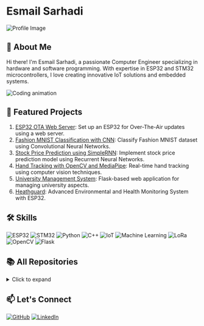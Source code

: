 # Esmail Sarhadi

![Profile Image](me.jpg)

## 👋 About Me

Hi there! I'm Esmail Sarhadi, a passionate Computer Engineer specializing in hardware and software programming. With expertise in ESP32 and STM32 microcontrollers, I love creating innovative IoT solutions and embedded systems.

![Coding animation](https://media.giphy.com/media/qgQUggAC3Pfv687qPC/giphy.gif)

## 🚀 Featured Projects

1. [ESP32 OTA Web Server](https://github.com/esmail-sarhadi/esp32-ota-web-server): Set up an ESP32 for Over-The-Air updates using a web server.
2. [Fashion MNIST Classification with CNN](https://github.com/esmail-sarhadi/Fashion-MNIST-Classification-with-CNN): Classify Fashion MNIST dataset using Convolutional Neural Networks.
3. [Stock Price Prediction using SimpleRNN](https://github.com/esmail-sarhadi/Stock-Price-Prediction-using-SimpleRNN): Implement stock price prediction model using Recurrent Neural Networks.
4. [Hand Tracking with OpenCV and MediaPipe](https://github.com/esmail-sarhadi/Hand-Tracking-with-OpenCV-and-MediaPipe): Real-time hand tracking using computer vision techniques.
5. [University Management System](https://github.com/esmail-sarhadi/University-Management-System): Flask-based web application for managing university aspects.
6. [Heathguard](https://github.com/esmail-sarhadi/heathguard): Advanced Environmental and Health Monitoring System with ESP32.

## 🛠 Skills

![ESP32](https://img.shields.io/badge/-ESP32-000000?style=flat&logo=espressif&logoColor=white)
![STM32](https://img.shields.io/badge/-STM32-03234B?style=flat&logo=stmicroelectronics&logoColor=white)
![Python](https://img.shields.io/badge/-Python-3776AB?style=flat&logo=python&logoColor=white)
![C++](https://img.shields.io/badge/-C++-00599C?style=flat&logo=c%2B%2B&logoColor=white)
![IoT](https://img.shields.io/badge/-IoT-0073C4?style=flat&logo=internetofthings&logoColor=white)
![Machine Learning](https://img.shields.io/badge/-Machine%20Learning-FF6F00?style=flat&logo=tensorflow&logoColor=white)
![LoRa](https://img.shields.io/badge/-LoRa-2C3E50?style=flat&logo=lora&logoColor=white)
![OpenCV](https://img.shields.io/badge/-OpenCV-5C3EE8?style=flat&logo=opencv&logoColor=white)
![Flask](https://img.shields.io/badge/-Flask-000000?style=flat&logo=flask&logoColor=white)

## 📚 All Repositories

<details>
<summary>Click to expand</summary>

- [ESP32 OTA Web Server](https://github.com/esmail-sarhadi/esp32-ota-web-server)
- [ESP32 OTA Web Server Relay](https://github.com/esmail-sarhadi/esp32-ota-web-server-relay)
- [ESP32 OTA Update Example 2](https://github.com/esmail-sarhadi/esp32-ota-update-example-2)
- [ESP32 OTA Update Example](https://github.com/esmail-sarhadi/esp32-ota-update-example)
- [Fashion MNIST Classification with CNN](https://github.com/esmail-sarhadi/Fashion-MNIST-Classification-with-CNN)
- [Resume](https://github.com/esmail-sarhadi/resume)
- [Send Command LoRa ESP32](https://github.com/esmail-sarhadi/Send-Command-Lora-Esp32)
- [Turbine Dynamics Simulation](https://github.com/esmail-sarhadi/Turbine-Dynamics-Simulation)
- [Stock Price Prediction using SimpleRNN](https://github.com/esmail-sarhadi/Stock-Price-Prediction-using-SimpleRNN)
- [Vigenère Cipher Encryption and Decryption](https://github.com/esmail-sarhadi/Vigen-re-Cipher-Encryption-and-Decryption)
- [Hand Tracking with OpenCV and MediaPipe](https://github.com/esmail-sarhadi/Hand-Tracking-with-OpenCV-and-MediaPipe)
- [Minimum Hotel Stays](https://github.com/esmail-sarhadi/Minimum-Hotel-Stays)
- [Double Pendulum Simulation](https://github.com/esmail-sarhadi/Double-Pendulum-Simulation)
- [LoRa ESP32 Communication](https://github.com/esmail-sarhadi/LoRa-ESP32-Communication)
- [Simple Relay LoRa ESP32](https://github.com/esmail-sarhadi/Simple-Relay-Lora-Esp32)
- [Lora Esp32 Send Date](https://github.com/esmail-sarhadi/Lora-Esp32-Send-Date)
- [Lora Esp32 ThingSpeak](https://github.com/esmail-sarhadi/Lora-Esp32-ThingSpeak)
- [University Management System](https://github.com/esmail-sarhadi/University-Management-System)
- [Heathguard](https://github.com/esmail-sarhadi/heathguard)
- [ESP32 BT TempRelay](https://github.com/esmail-sarhadi/ESP32-BT-TempRelay)
- [PHP Server Webserver ESP32](https://github.com/esmail-sarhadi/phpserver-webserver-esp32)
- [Binary Tree Subtree Analysis](https://github.com/esmail-sarhadi/Binary-Tree-Subtree-Analysis)
- [Q Interpreter](https://github.com/esmail-sarhadi/Q-Interpreter)
- [Face Recognition Attendance System](https://github.com/esmail-sarhadi/Face-Recognition-Attendance-System)
- [IoT Temperature and Humidity Monitor with ESP32](https://github.com/esmail-sarhadi/IoT-Temperature-and-Humidity-Monitor-with-ESP32)
- [Esp32 Lexical Analyzer Compiler](https://github.com/esmail-sarhadi/Esp32-Lexical-Analyzer-compiler)
- [Neopixel Sequencer](https://github.com/esmail-sarhadi/neopixel-sequencer)
- [Talking Skeleton](https://github.com/esmail-sarhadi/talking-skeleton)
- [ESP32 NMEA Generator Decoder Mqtt](https://github.com/esmail-sarhadi/ESP32-NMEA-Generator-Decoder-Mqtt)
- [ESP32 NMEA Generator Decoder WebServer](https://github.com/esmail-sarhadi/ESP32-NMEA-Generator-Decoder-WebServer)
- [NMEA GPGGA Message Processor](https://github.com/esmail-sarhadi/NMEA-GPGGA-Message-Processor)
- [NMEA GPGGA Data Processor](https://github.com/esmail-sarhadi/NMEA-GPGGA-Data-Processor)
- [Binary Encoding Visualization](https://github.com/esmail-sarhadi/binary-encoding-visualization)
- [Amazon Baby Product Reviews Sentiment Analysis](https://github.com/esmail-sarhadi/Amazon-Baby-Product-Reviews-Sentiment-Analysis)
- [Invoice Management System](https://github.com/esmail-sarhadi/Invoice-Management-System)
- [ESP32 WiFi TempSensor](https://github.com/esmail-sarhadi/ESP32-WiFi-TempSensor)
- [ESP32 Web Server with Temperature and Humidity Monitoring](https://github.com/esmail-sarhadi/ESP32-Web-Server-with-Temperature-and-Humidity-Monitoring)
- [Classic Snake Game](https://github.com/esmail-sarhadi/classic-Snake-game-py)
- [ESP32 BT TempControl](https://github.com/esmail-sarhadi/ESP32-BT-TempControl)
- [ESP32 WiFi TempSensor Network](https://github.com/esmail-sarhadi/ESP32-WiFi-TempSensor-Network)
- [Esmail Sarhadi](https://github.com/esmail-sarhadi/Esmail-sarhadi)

</details>

## 📫 Let's Connect

[![GitHub](https://img.shields.io/badge/-GitHub-181717?style=flat&logo=github&logoColor=white)](https://github.com/esmail-sarhadi)
[![LinkedIn](https://img.shields.io/badge/-LinkedIn-0077B5?style=flat&logo=linkedin&logoColor=white)](https://www.linkedin.com/in/esmail-sarhadi/)
